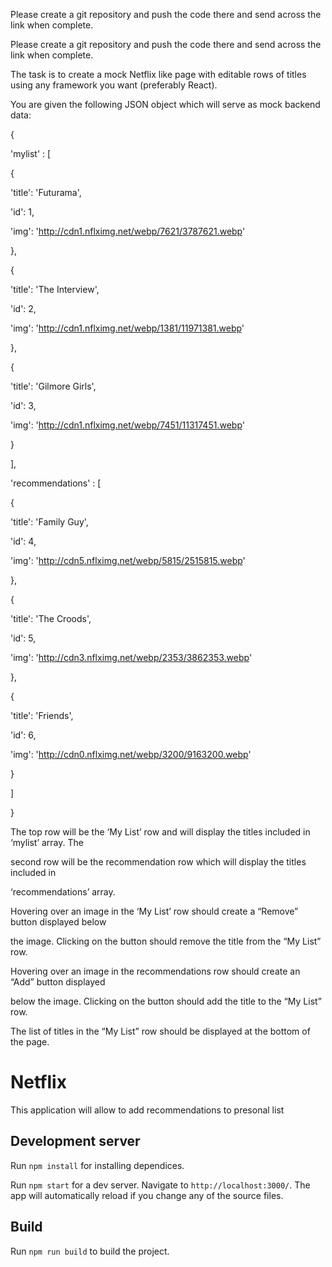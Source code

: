 Please create a git repository and push the code there and send across the link when complete.

Please create a git repository and push the code there and send across the link when complete.


The task is to create a mock Netflix like page with editable rows of titles using any framework you want (preferably React).

You are given the following JSON object which will serve as mock back­end data:

{

'mylist' : [

{

'title': 'Futurama',

'id': 1,

'img': 'http://cdn1.nflximg.net/webp/7621/3787621.webp'

},

{

'title': 'The Interview',

'id': 2,

'img': 'http://cdn1.nflximg.net/webp/1381/11971381.webp'

},

{

'title': 'Gilmore Girls',

'id': 3,

'img': 'http://cdn1.nflximg.net/webp/7451/11317451.webp'

}

],

'recommendations' : [

{

'title': 'Family Guy',

'id': 4,

'img': 'http://cdn5.nflximg.net/webp/5815/2515815.webp'

},

{

'title': 'The Croods',

'id': 5,

'img': 'http://cdn3.nflximg.net/webp/2353/3862353.webp'

},

{

'title': 'Friends',

'id': 6,

'img': 'http://cdn0.nflximg.net/webp/3200/9163200.webp'

}

]

}

The top row will be the ‘My List’ row and will display the titles included in ‘mylist’ array. The

second row will be the recommendation row which will display the titles included in

‘recommendations’ array.

Hovering over an image in the ‘My List’ row should create a “Remove” button displayed below

the image. Clicking on the button should remove the title from the “My List” row.

Hovering over an image in the recommendations row should create an “Add” button displayed

below the image. Clicking on the button should add the title to the “My List” row.

The list of titles in the “My List” row should be displayed at the bottom of the page.


# Netflix

This application will allow to add recommendations to presonal list

## Development server

Run `npm install` for installing dependices.

Run `npm start` for a dev server. Navigate to `http://localhost:3000/`. The app will automatically reload if you change any of the source files.

## Build

Run `npm run build` to build the project.
